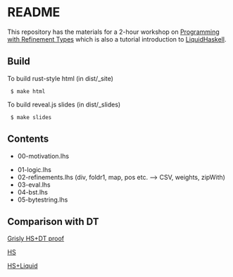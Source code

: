 README
======

This repository has the materials for a 2-hour workshop on
[Programming with Refinement Types](http://www.refinement-types.org)
which is also a tutorial introduction to [LiquidHaskell](https://github.com/ucsd-progsys/liquidhaskell).

Build
-----

To build rust-style html (in dist/_site)

     $ make html

To build reveal.js slides (in dist/_slides)

     $ make slides

Contents
--------

+ 00-motivation.lhs
- 01-logic.lhs
- 02-refinements.lhs (div, foldr1, map, pos etc. --> CSV, weights, zipWith)
- 03-eval.lhs
- 04-bst.lhs
- 05-bytestring.lhs


Comparison with DT
------------------

[Grisly HS+DT proof](https://github.com/jstolarek/dep-typed-wbl-heaps-hs/blob/master/src/TwoPassMerge/CombinedProofs.hs#L68)

[HS](https://github.com/jstolarek/dep-typed-wbl-heaps-hs/blob/master/src/TwoPassMerge/NoProofs.hs#L96)

[HS+Liquid](https://github.com/ucsd-progsys/liquidhaskell/blob/master/tests/pos/WBL.hs#L129)

